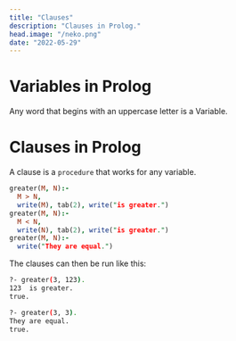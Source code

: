 ```yaml
---
title: "Clauses"
description: "Clauses in Prolog."
head.image: "/neko.png"
date: "2022-05-29"
---
```


# Variables in Prolog

Any word that begins with an uppercase letter is a Variable.

# Clauses in Prolog

A clause is a `procedure` that works for any variable.

```prolog
greater(M, N):-
  M > N,
  write(M), tab(2), write("is greater.")
greater(M, N):-
  M < N,
  write(N), tab(2), write("is greater.")
greater(M, N):-
  write("They are equal.")
```

The clauses can then be run like this:

```sh
?- greater(3, 123).
123  is greater.
true.

?- greater(3, 3).
They are equal.
true.
```

